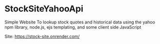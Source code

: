 # StockSiteYahooApi
Simple Website To lookup stock quotes and historical data  using the yahoo npm library, node.js, ejs templating, and some client side JavaScript

Site: https://stock-site.onrender.com/
